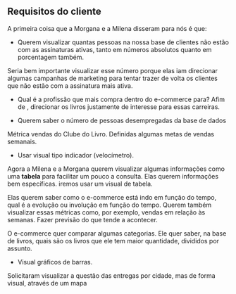 ## Requisitos do cliente

A primeira coisa que a Morgana e a Milena disseram para nós é que:
- Querem visualizar quantas pessoas na nossa base de clientes não estão com as assinaturas ativas, tanto em números absolutos quanto em porcentagem também.

Seria bem importante visualizar esse número porque elas iam direcionar algumas campanhas de marketing para tentar trazer de volta os clientes que não estão com a assinatura mais ativa.

- Qual é a profissão que mais compra dentro do e-commerce para?
Afim de , direcionar os livros justamente de interesse para essas carreiras.

- Querem saber o número de pessoas desempregadas da base de dados

Métrica vendas do Clube do Livro. Definidas algumas metas de vendas semanais.
- Usar visual tipo indicador (velocímetro).

Agora a Milena e a Morgana querem visualizar algumas informações como uma **tabela** para facilitar um pouco a consulta. Elas querem informações bem específicas. iremos usar um visual de tabela.

Elas querem saber como o e-commerce está indo em função do tempo, qual é a evolução ou involução em função do tempo.
Querem também visualizar essas métricas como, por exemplo, vendas em relação às semanas. Fazer previsão do que tende a acontecer.

O e-commerce quer comparar algumas categorias. Ele quer saber, na base de livros, quais são os livros que ele tem maior quantidade, divididos por assunto.
- Visual gráficos de barras.

Solicitaram visualizar a questão das entregas por cidade, mas de forma visual, através de um mapa
